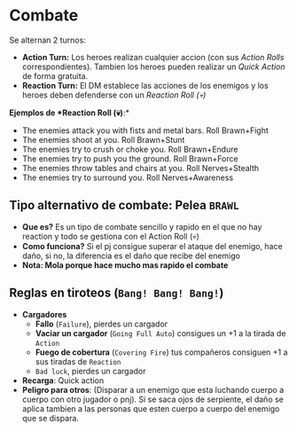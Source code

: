 # Combate

Se alternan 2 turnos:

* **Action Turn:** Los heroes realizan cualquier accion (con sus *Action Rolls* correspondientes). Tambien los heroes pueden realizar un *Quick Action* de forma gratuita.
* **Reaction Turn:** El DM establece las acciones de los enemigos y los heroes deben defenderse con un *Reaction Roll (💀)*

**Ejemplos de *Reaction Roll (💀)**:*

* The enemies attack you with fists and metal bars. Roll Brawn+Fight
* The enemies shoot at you. Roll Brawn+Stunt
* The enemies try to crush or choke you. Roll Brawn+Endure
* The enemies try to push you the ground. Roll Brawn+Force
* The enemies throw tables and chairs at you. Roll Nerves+Stealth
* The enemies try to surround you. Roll Nerves+Awareness

## Tipo alternativo de combate: Pelea `BRAWL`

* **Que es?** Es un tipo de combate sencillo y rapido en el que no hay reaction y todo se gestiona con el Action Roll (💀)
* **Como funciona?** Si el pj consigue superar el ataque del enemigo, hace daño, si no, la diferencia es el daño que recibe del enemigo
* **Nota: Mola porque hace mucho mas rapido el combate**

## Reglas en tiroteos (`Bang! Bang! Bang!`)

* **Cargadores**
    * **Fallo** (`Failure`), pierdes un cargador
    * **Vaciar un cargador** (`Going Full Auto`) consigues un +1 a la tirada de `Action`
    * **Fuego de cobertura** (`Covering Fire`) tus compañeros consiguen +1 a sus tiradas de `Reaction`
    * `Bad luck`, pierdes un cargador
* **Recarga**: Quick action
* **Peligro para otros**: (Disparar a un enemigo que esta luchando cuerpo a cuerpo con otro jugador o pnj). Si se saca ojos de serpiente, el daño se aplica tambien a las personas que esten cuerpo a cuerpo del enemigo que se dispara.

<!--
# Combat

During combat, regardless of whether it’s a shoot-out or a nice fist-fight, there are two alternating turns:

* **Action Turn:** Heroes are free to take any action they want and make the relevant Action Rolls. Additionally, all Heroes also can take a Quick Action for free.
    * *_Johnny:_ I jump out from cover and open fire on the goons.*
* **Reaction Turn:** The Director states the Enemies’ actions and all Heroes must defend themselves with a Reaction Roll (💀).
    * *Director: The goons come toward you with guns blazing. Everyone, roll Brawn+Stunt to duck out of the way.*

Action Turns and Reaction Turns keep alternating until the Heroes manage to defeat the Enemies, until the opposite happens, or until combat is interrupted.

## Action Turn

During an Action Turn every Hero can make a Quick Action for free as well as an Action Roll. A Hero can choose whether to use their Quick Action before or after making their Action Roll.

When taking their Quick Action, a Hero can grab or toss an object, reload a weapon, reach an Enemy who is in Close Range, or take another quick and easy action.

When making their Action Roll, on the other hand, a Hero can take any kind of complex action, including attacking the Enemy.

To attack an Enemy, the Hero must make a roll with difficulty equal to the Enemy Defense. For every appropriate success scored, the Enemy loses 1 Grit.

For example, if you’re attacking an Enemy with Basic Defense and score 2 Basic Successes, the Enemy loses 2 Grit. If you score a Critical Success, they lose 3 Grit.

As a general rule, all actions that directly involve the Enemy will have difficulty equal to their Defense, while all collateral actions can have a different difficulty chosen by the Director, much like what happens out of combat.

Usually, when attacking an Enemy in melee, you roll Brawn+Fight, but feel free to get creative with your actions. There is no limit to the skills and attributes you can call into play to give your opponent a hard time.

For example, you can roll Nerves+Drive to ram your car into your enemies, or roll Focus+Fix to knock some scaffolding down over their heads. Any action that might hurt, tire, discourage, or chase away your enemies will result in them losing some Grit.

## Reaction Turn

During a Reaction Turn, the Director describes the action of the Enemies and asks all Heroes involved in combat to make a Reaction Roll (💀).

This means that all Reaction Rolls made during combat are Dangerous Rolls.

What else did you expect?

When facing an Enemy, the difficulty of Reaction Rolls is equal to the Enemy Attack.

If you fail, you’ll have to lose some Grit, but you can still spend smaller successes to do some Damage Control.

If you have any doubt about what roll you should ask the Heroes to make, here is a practical list of examples. Feel free to come up with your own Reaction Rolls, choose from this list, or even roll at the beginning of the turn to randomize the Reaction.

1. The enemies attack you with fists and metal bars. Roll Brawn+Fight
2. The enemies shoot at you. Roll Brawn+Stunt
3. The enemies try to crush or choke you. Roll Brawn+Endure
4. The enemies try to push you the ground. Roll Brawn+Force
5. The enemies throw tables and chairs at you. Roll Nerves+Stealth
6. The enemies try to surround you. Roll Nerves+Awareness

As a general rule, all Heroes taking part in combat must make the same Reaction Roll. If a Hero is outside of the enemy’s range, the Director can decide that they automatically pass the Reaction Roll. At least until someone reaches them, or directs fire onto them.

## Different Reactions

Usually, all Heroes fighting against the same Enemy defend themselves by making the same Reaction Roll with the same Attribute and Skill. This keeps the game easy and quick and helps with clarity at the table.

In corner cases, when the Director feels like the clash could benefit from some added complexity, they may ask each Hero to make a different Reaction Roll based on their situation.

This strategy can help you create more exciting, fast-paced scenes, but you should bear in mind that it will make combat noticeably longer.

## Extra Reactions

As usual, you can spend extra successes rolled during a Reaction Turn to take extra actions.

If you score an extra success that is at least equal to the Enemy Defense, you can use it to counterattack.

When you counter, the Enemy loses 1 Grit as they would when you attack.

Let’s say you’re making a Reaction Roll against an Enemy with Critical Attack and Defense and score 2 Critical Successes. You use 1 success to defend, and can spend the second to counter and cause the Enemy to lose 1 Grit.

If you have the needed successes, you can even counter several times in one turn.

You can also spend extra successes scored during a Reaction Turn to protect your friends who may have failed their Reaction Rolls.

Let’s say you and a friend are making a Reaction Roll against an Enemy with Critical Attack. You score 2 Critical Successes, while your friend fails. You use 1 success to defend yourself, and can spend the second to protect your friend, granting them your success.

Remember that you can only protect your friends if you have the needed success, and you can NOT use lower successes to do Damage Control for them.

## Example

**Director:** The goons suddenly surround you. They are many more than you. They bang metal bars and shake chains to show you that they’re serious.

You’re facing an Enemy with Basic Attack and Defense!

**Savar:** “Hey, hey! Chill, mate!” I step forward with my hands up to show them that I am unarmed. “I’m certain we can reach an...” I don’t even get to the end of the sentence and try to sucker punch the goon straight in the face.

**Director:** Ok! I’d say this combat begins with an Action Turn then.

**Savar:** Nice. I use my Quick Action to get closer and roll Smooth+Fight, since I’m using my pretty brass face to distract him before hitting him.

I roll 6 dice and get a nice Critical Success. In your face!

**Director:** The goon leading the gang points at you mockingly while you get closer... But quickly stops laughing when your right hook strikes, sending two teeth flying and dropping him on his ass. The Enemy has Basic Defense and you rolled a Critical, so they lose 3 Grit.

It’s a big hit.

**Sam:** Apparently things went south quickly... I think that Savar can handle himself nicely, even if I’m tempted to join. I jump on another goon and start bashing some heads.

I roll Brawn+Fight and score a Basic Success “Take that, you jerk!”

**Director:** You pass the Enemy’s defense and deal 1 Grit. You grab one of the goons and repeatedly hit them while the others look at you and start questioning their choices.

Now that you’ve acted, it’s time for a Reaction Turn!

The Enemies grab at you from all sides, trying to pull you to the ground. React with Brawn+Force.

**Savar:** I roll 5 and get... 2 Basic Successes!

**Sam:** Basic Success for me.

**Director:** The Enemy has Basic Attack, so you both manage to dodge them. The goons try to pull you down, but you’re far too quick for them. They crowd around you, pushing from all sides, without really doing much. Savar, you also have an extra Basic Success, how do you want to use it?

**Savar:** Since the Enemy has Basic Defense, I use it to counter. When the first goon grabs my shoulder, I pivot and slam an elbow in his face.

**Director:** Ouch! The Enemy loses 1 Grit! Ready for the next Action Turn? Come on, it’s your move.


## BRAWL

A Brawl is a type of combat, with or without weapons, that involves all or most Heroes.

The rules for a Brawl allow you to manage any combat of little consequence quickly, they are ideal for fist-fights and conflicts with lower complexity.

During a Brawl, all Rolls are Action Rolls (💀). This means that with a single roll of the dice, Heroes determine both if they manage to hit the Enemy and if they were hit in turn.

If the Hero makes their Action Roll (💀) and manages to match or beat the Enemy’s Attack, then they landed a blow. If not, the Hero loses an amount of Grit to represent the blows landed by the Enemy.

As usually happens for rolls (💀), during a Brawl Heroes can use lower successes to do Damage Control.

In contrast with normal combat, during a Brawl Heroes do not take Reaction Turns, but only Action Turns. Once everyone has made their Action Rolls (💀), the Director assesses the situation and describes the scene. Then a new Action Turn begins.

> *Savar: I jump on the Enemy and hit them with a flying kick. I rolled a Critical Success.*
> *Victor: I draw my pistol and shoot point-blank... Damnit! A full-scale failure.*
> *Director: Savar hits one of the Villain’s henchmen with a kick to the face, knocking them out cold, the Enemy loses 1 Grit. Victor tries to shoot, but misses. One of the enemies takes the chance to hit him with a punch to the side. Victor, you lose 3 Grit. Back to you.*

### Enemies with Double Difficulty

When you’re in a Brawl against an Enemy with an Attack score of 2 Basic or 2 Critical, you risk losing twice the Grit.

The good news is that it only takes you ONE success of the right type to deal them 1 Grit, which means you can get in some damage even if you don’t manage to dodge all their blows.

For example, if you’re facing an opponent with 2 Critical Attack and score one Critical Success, this means that you hit each-other. The Enemy loses 1 Grit, and you lose 3. On the other hand, if you score 2 Critical Successes, it means you won across the board. The Enemy loses 2 Grit, and you’re unhurt.

### When to Opt for a Brawl

The rules for Brawls allow you to speed up and simplify combat, but are not really suited for more complex scenes, where Heroes are scattered or busy with different tasks.

When most Heroes are taking part in a fight and their only goal is getting rid of the Enemy quickly, if you don’t want to spend a long time describing the combat, you can choose to use the Brawl rules to simplify the flow of the game. Otherwise, you should use the rules for combat.

## Bang! Bang! Bang!

You can’t solve all your problems by shooting at them, but when kind words, stealthy approaches, and good old fists just don’t cut it, the only thing left to do is to make it rain bullets.

### Range

What’s range in outgunned? First of all, it’s how you determine how many actions or turns it will take you to reach your target, then it’s how you determine whether your weapon gives you a bonus or penalty to the roll.

When you’re shooting (or getting shot at), the Director decides the range by choosing between:
* Melee: Target within 2 m/yd.
* Close Range: Target at 2-10 m/yd. Can be reached with a Quick Action.
* Medium Range: Target at 10-50 m/yd. Can be reached in one turn, or with an extra Full Action.
* Long Range: Target at 50-300 m/yd. Can be reached in 2 to 3 turns.
* Out of Range: Target beyond 300 m/yd. In line of sight but beyond useful reach. There are a few weapons that can shoot Out of Range, for example, a sniper rifle.

You don’t need to use a map or grid to keep track of the distance between Heroes and Enemies. You just need to estimate the range to know how many actions the Heroes need in order to get closer to or farther from the Enemy. If you’re in doubt, you can use Medium Range for most occasions.

The Director should use range to create a dynamic scene clearly understandable to Heroes without requiring long descriptions that hinder the game and slow down the story. When in doubt, they can always use the Medium Range.

For example, the Director can declare that combat begins with the Enemies lurking at the end of the street, in Long Range, or with the Enemies menacingly stepping out of a car in Close Range. If the situation is more complex or somewhat ambiguous, the Director can consider all Enemies that are not in Melee as if they were in Medium Range.

### Cover

When you’re being shot at, you usually react with Brawn+Stunt. If you dive behind cover, you increase your chances of dodging enemy bullets, but at the same time decrease your chances of hitting the Enemy. It’s up to you.

* Partial Cover: +1 to Reaction Rolls, -1 to Action Rolls.
    * You can reach Partial Cover with a Quick Action. This means that, during your Action Turn, you can spend your free Quick Action to either reach or exit Partial Cover, before or after rolling the dice. Alternatively, you can spend any extra Basic Success to get an extra Quick Action.
    * A low wall, an upturned table, a pillar.
* Total Cover: Automatic Success to Reaction Rolls, -3 to Action Rolls.
    * You can get behind Total Cover by spending your whole turn and forgoing your usual Action Roll. Alternatively, you can also spend any extra Critical Success to get an extra Full Action and quickly throw yourself behind Total Cover. Getting out of Total Cover requires a Quick Action.
    * The corner of a building, a car, a barricade.

Always remember that you can also use Quick or Full Actions to push one of your friends behind Partial or Total Cover. You can even use a Cool Action (Extreme Success) to reach cover with another Hero.

### Mags

Around here, we don’t keep track of bullets, but only of mags. For each weapon you can carry up to three mags (plus one in the weapon), which you can note by filling in the bullets you see in the Weapons & Gear box on your Hero Sheet.

When shooting, you never consume bullets or mags. You can have fun making lead rain on your enemies. There are only 4 ways to empty a mag:
* Failure: When you fail a roll to shoot, you lose one mag. It means that you just kept shooting without really hitting your target, that your weapon jammed or misfired, or simply that that was the last bullet you had in the mag.
* Going Full Auto: When you voluntarily empty a mag against your Enemies to gain +1 to the roll.
* Covering Fire: When you shoot in all directions to force your Enemies to keep their heads down. Your friends (not you) gain +1 to their next Reaction Roll. When you lay down covering fire, you use your full turn and make no Action Roll.
* Bad Luck: As a consequence of your failure, the Director can state that one or more of your mags were lost, taken away, or that they became unusable.

### Reload

When you empty a mag, you’ll have to reload before being able to use the weapon again. To reload a weapon, you need a Quick Action. When all your mags are gone, you must get more either by paying Cash or by stealing them from defeated Enemies.

To keep things simple, weapons are divided in types and each type shares a type of mag. For example, you cannot reload an assault rifle with a pistol mag, but you can use a pistol mag to reload any handgun model.

### A danger to others

When shooting, you must be careful not to wound other Heroes who are also fighting.

Whenever you shoot at an Enemy who is in Melee with one or more of your friends, your Actions become a Gamble... at the others’ expense! This means that, if you roll one or more Snake Eyes (1), all your friends in Melee will have to fill that many Grit boxes, and could be quite irritated by all the bullets whizzing by their ears.

You should also be very careful when handling weapons with the Explosive Feat. Using them is always a Gamble for yourself and the people around you! To learn more about Gambles, go to the dedicated chapter in Section 3: IMPENDING DANGER!
-->